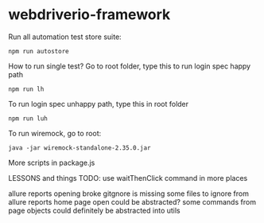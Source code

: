 # webdriverio-framework

Run all automation test store suite:
```
npm run autostore
```

How to run single test? Go to root folder, type this to run login spec happy path
```
npm run lh
```
To run login spec unhappy path, type this in root folder

```
npm run luh
```

To run wiremock, go to root:
```
java -jar wiremock-standalone-2.35.0.jar
```


More scripts in package.js



LESSONS and things TODO:
use waitThenClick command in more places


allure reports opening broke
gitgnore is missing some files to ignore from allure reports
home page open could be abstracted?
some commands from page objects could definitely be abstracted into utils
